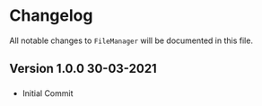 # Changelog

All notable changes to `FileManager` will be documented in this file.

## Version 1.0.0 30-03-2021

### 
- Initial Commit